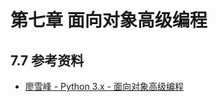 # 第七章 面向对象高级编程



## 7.7 参考资料

* [廖雪峰 - Python 3.x - 面向对象高级编程](https://www.liaoxuefeng.com/wiki/1016959663602400/1017501628721248)